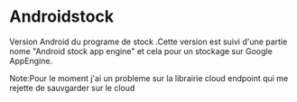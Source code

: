 Androidstock
============


Version Android du programe de stock .Cette version est suivi d'une partie nome  "Android stock app engine" et cela pour un
stockage sur Google AppEngine.

Note:Pour le moment j'ai un probleme sur la librairie cloud endpoint qui me rejette de sauvgarder sur le cloud

